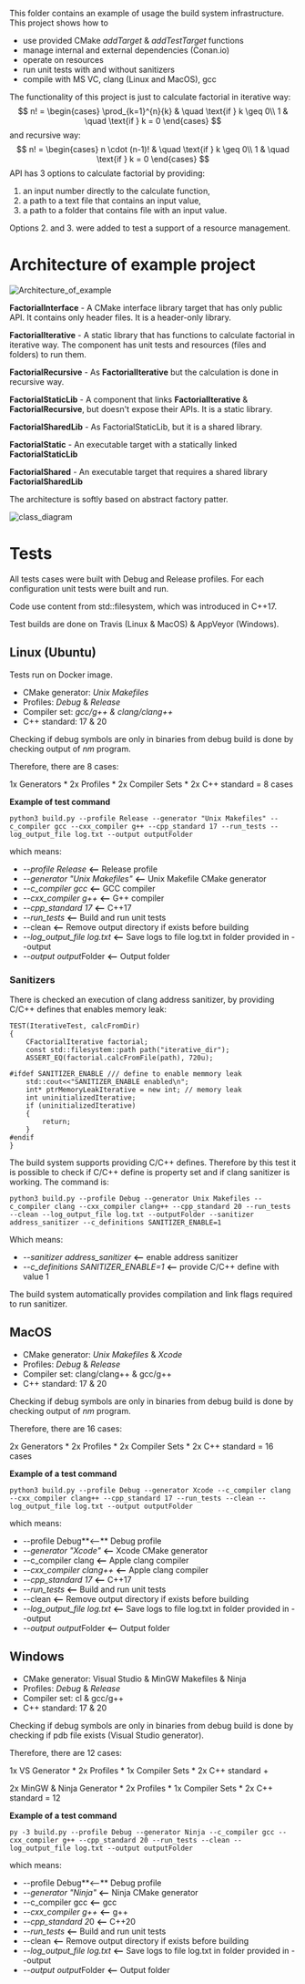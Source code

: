 This folder contains an example of usage the build system infrastructure. This project shows how to 

- use provided CMake *addTarget* & *addTestTarget* functions
- manage internal and external dependencies (Conan.io)
- operate on resources
- run unit tests with and without sanitizers
- compile with MS VC, clang (Linux and MacOS), gcc

The functionality of this project is just to calculate factorial in iterative way:
$$
n! = 
  \begin{cases}
  \prod_{k=1}^{n}{k}  & \quad \text{if } k \geq 0\\
  1  & \quad \text{if } k = 0
  \end{cases}
$$
and recursive way:
$$
n! = 
  \begin{cases}
  n \cdot (n-1)!  & \quad \text{if } k \geq 0\\
  1  & \quad \text{if } k = 0
  \end{cases}
$$
API has 3 options to calculate factorial by providing:

1. an input number directly to the calculate function,
2. a path to a text file that contains an input value,
3. a path to a folder that contains file with an input value.

Options 2. and 3. were added to test a support of a resource management. 

# Architecture of example project

 



![Architecture_of_example](https://raw.githubusercontent.com/iblis-ms/python_cmake_build_system/master/doc/img/components.png)

**FactorialInterface** - A CMake interface library target that has only public API. It contains only header files. It is a header-only library.

**FactorialIterative** - A static library that has functions to calculate factorial in iterative way. The component has unit tests and resources (files and folders) to run them.

**FactorialRecursive** - As **FactorialIterative** but the calculation is done in recursive way.

**FactorialStaticLib** - A component that links **FactorialIterative** & **FactorialRecursive**, but doesn't expose their APIs. It is a static library.

**FactorialSharedLib** - As FactorialStaticLib, but it is a shared library.

**FactorialStatic** - An executable target with a statically linked **FactorialStaticLib**

**FactorialShared** - An executable target that requires a shared library **FactorialSharedLib**



The architecture is softly based on abstract factory patter. 

![class_diagram](https://raw.githubusercontent.com/iblis-ms/python_cmake_build_system/master/doc/img/class_diagram.png)

# Tests

All tests cases were built with Debug and Release profiles. For each configuration unit tests were built and run.

Code use content from std::filesystem, which was introduced in C++17.



Test builds are done on Travis (Linux & MacOS) & AppVeyor (Windows).

## Linux (Ubuntu)

Tests run on Docker image.

- CMake generator: *Unix Makefiles*
- Profiles: *Debug* & *Release*
- Compiler set: *gcc/g++ & clang/clang++*
- C++ standard: 17 & 20 

Checking if debug symbols are only in binaries from debug build is done by checking output of *nm* program.

Therefore,  there are 8 cases:

1x Generators * 2x Profiles * 2x Compiler Sets * 2x C++ standard = 8 cases

**Example of test command**

```
python3 build.py --profile Release --generator "Unix Makefiles" --c_compiler gcc --cxx_compiler g++ --cpp_standard 17 --run_tests --log_output_file log.txt --output outputFolder 
```

which means:

- *--profile Release*  **<--** Release profile
- *--generator "Unix Makefiles"* **<--** Unix Makefile CMake generator
- *--c_compiler gcc* **<--** GCC compiler
- *--cxx_compiler g++* **<--** G++ compiler
- *--cpp_standard 17* **<--** C++17
- *--run_tests* **<--** Build and run unit tests
- --clean **<--** Remove output directory if exists before building
- *--log_output_file log.txt*  **<--** Save logs to file log.txt in folder provided in --output
- *--output output*Folder **<--** Output folder 

### Sanitizers

There is checked an execution of clang address sanitizer, by providing C/C++ defines that enables memory leak:

```
TEST(IterativeTest, calcFromDir)
{
    CFactorialIterative factorial;
    const std::filesystem::path path("iterative_dir");
    ASSERT_EQ(factorial.calcFromFile(path), 720u);
    
#ifdef SANITIZER_ENABLE /// define to enable memmory leak
	std::cout<<"SANITIZER_ENABLE enabled\n";
    int* ptrMemoryLeakIterative = new int; // memory leak
    int uninitializedIterative;
    if (uninitializedIterative)
    {
		return;
	}
#endif 
}
```

The build system supports providing C/C++ defines. Therefore by this test it is possible to check if C/C++ define is property set and if clang sanitizer is working. The command is:

```
python3 build.py --profile Debug --generator Unix Makefiles --c_compiler clang --cxx_compiler clang++ --cpp_standard 20 --run_tests --clean --log_output_file log.txt --outputFolder --sanitizer address_sanitizer --c_definitions SANITIZER_ENABLE=1
```

Which means:

- *--sanitizer address_sanitizer*  **<--** enable address sanitizer
- *--c_definitions SANITIZER_ENABLE=1* **<--** provide C/C++ define with value 1

The build system automatically provides compilation and link flags required to run sanitizer.

## MacOS

- CMake generator: *Unix Makefiles* & *Xcode*
- Profiles: *Debug* & *Release*
- Compiler set: clang/clang++ & gcc/g++
- C++ standard: 17 & 20 

Checking if debug symbols are only in binaries from debug build is done by checking output of *nm* program.

Therefore,  there are 16 cases:

2x Generators * 2x Profiles * 2x Compiler Sets * 2x C++ standard = 16 cases

**Example of a test command**

```
python3 build.py --profile Debug --generator Xcode --c_compiler clang --cxx_compiler clang++ --cpp_standard 17 --run_tests --clean --log_output_file log.txt --output outputFolder
```

which means:

- --profile Debug**<--** Debug profile
- *--generator "Xcode"* **<--** Xcode CMake generator
- --c_compiler clang **<--** Apple clang compiler
- *--cxx_compiler clang++* **<--** Apple clang compiler
- *--cpp_standard 17* **<--** C++17
- *--run_tests* **<--** Build and run unit tests
- --clean **<--** Remove output directory if exists before building
- *--log_output_file log.txt*  **<--** Save logs to file log.txt in folder provided in --output
- *--output output*Folder **<--** Output folder 

## Windows

- CMake generator: Visual Studio & MinGW Makefiles  & Ninja
- Profiles: *Debug* & *Release*
- Compiler set:  cl & gcc/g++
- C++ standard: 17 & 20 

Checking if debug symbols are only in binaries from debug build is done by checking if pdb file exists (Visual Studio generator).

Therefore,  there are 12 cases:

1x VS Generator * 2x Profiles * 1x Compiler Sets * 2x C++ standard +

2x MinGW & Ninja Generator * 2x Profiles * 1x Compiler Sets * 2x C++ standard =  12

**Example of a test command**

```
py -3 build.py --profile Debug --generator Ninja --c_compiler gcc --cxx_compiler g++ --cpp_standard 20 --run_tests --clean --log_output_file log.txt --output outputFolder
```

which means:

- --profile Debug**<--** Debug profile
- *--generator "Ninja"* **<--** Ninja CMake generator
- --c_compiler gcc **<--** gcc 
- *--cxx_compiler g++* **<--** g++
- *--cpp_standard 2*0 **<--** C++20
- *--run_tests* **<--** Build and run unit tests
- --clean **<--** Remove output directory if exists before building
- *--log_output_file log.txt*  **<--** Save logs to file log.txt in folder provided in --output
- *--output output*Folder **<--** Output folder 
